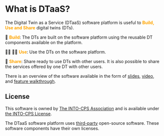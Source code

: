# What is DTaaS?

The Digital Twin as a Service (DTaaS) software platform is useful
to <font color="orange"> **Build, Use and Share** </font> digital twins (DTs).

:mechanical_arm: <font color="orange">**Build**</font>: The
DTs are built on the software platform
using the reusable DT components available on the platform.

:office_worker: :factory_worker: <font color="orange">**Use**</font>: Use
the DTs on the software platform.

:handshake: <font color="orange">**Share**</font>: Share ready to use DTs
with other users.
It is also possible to share the services offered by one DT with other users.

There is an overview of the software available in the form of
[slides](https://odin.cps.digit.au.dk/into-cps/dtaas/assets/DTaaS-short-intro_jan2024.pdf),
[video](https://odin.cps.digit.au.dk/into-cps/dtaas/assets/videos/DTaaS-short-intro_jan2024.mp4),
and [feature walkthrough](https://odin.cps.digit.au.dk/into-cps/dtaas/assets/videos/dtaas-v0.4-demo.mp4).

## License

This software is owned by
[The INTO-CPS Association](https://into-cps.org/)
and is available under [the INTO-CPS License](LICENSE.md).

The DTaaS software platform uses [third-party](./third-party.md)
open-source software.
These software components have their own licenses.

